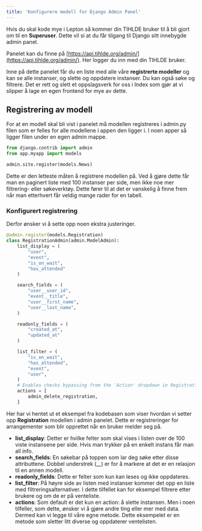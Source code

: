 ```yaml
---
title: 'Konfigurere modell for Django Admin Panel'
---
```


Hvis du skal kode mye i Lepton så kommer din TIHLDE bruker til å bli gjort om til en **Superuser**. Dette vil si at du får tilgang til Django sitt innebygde admin panel.

Panelet kan du finne på [https://api.tihlde.org/admin/](https://api.tihlde.org/admin/). Her logger du inn med din TIHLDE bruker.

Inne på dette panelet får du en liste med alle våre **registrerte modeller** og kan se alle instanser, og slette og oppdatere instanser. Du kan også søke og filtrere. Det er rett og slett et oppslagsverk for oss i Index som gjør at vi slipper å lage en egen frontend for mye av dette.

## Registrering av modell

For at en modell skal bli vist i panelet må modellen registreres i admin.py filen som er felles for alle modellene i appen den ligger i. I noen apper så ligger filen under en egen admin mappe.

```python
from django.contrib import admin
from app.myapp import models

admin.site.register(models.News)
```

Dette er den letteste måten å registrere modellen på. Ved å gjøre dette får man en paginert liste med 100 instanser per side, men ikke noe mer filtrering- eller søkeverktøy. Dette fører til at det er vanskelig å finne frem når man etterhvert får veldig mange rader for en tabell.

### Konfigurert registrering

Derfor ønsker vi å sette opp noen ekstra justeringer.

```python
@admin.register(models.Registration)
class RegistrationAdmin(admin.ModelAdmin):
    list_display = (
        "user",
        "event",
        "is_on_wait",
        "has_attended"
    )

    search_fields = (
        "user__user_id",
        "event__title",
        "user__first_name",
        "user__last_name",
    )

    readonly_fields = (
        "created_at",
        "updated_at"
    )

    list_filter = (
        "is_on_wait",
        "has_attended",
        "event",
        "user",
    )
    # Enables checks bypassing from the 'Action' dropdown in Registration overview
    actions = [
        admin_delete_registration,
    ]
```

Her har vi hentet ut et eksempel fra kodebasen som viser hvordan vi setter opp **Registration** modellen i admin panelet. Dette er registreringer for arrangementer som blir opprettet når en bruker melder seg på.

- **list_display**: Detter er hvilke felter som skal vises i listen over de 100 viste instansene per side. Hvis man trykker på en enkelt instans får man all info.
- **search_fields**: En søkebar på toppen som lar deg søke etter disse attributtene. Dobbel understrek (\_\_) er for å markere at det er en relasjon til en annen modell.
- **readonly_fields**: Dette er felter som kun kan leses og ikke oppdateres.
- **list_filter**: På høyre side av listen med instanser kommer det opp en liste med filtreringsalternativer. I dette tilfellet kan for eksempel filtrere etter brukere og om de er på venteliste.
- **actions**: Som default er det kun en action: å slette instansen. Men i noen tilfeller, som dette, ønsker vi å gjøre andre ting eller mer med data. Dermed kan vi legge til våre egne metode. Dette eksempelet er en metode som sletter litt diverse og oppdaterer ventelisten.
